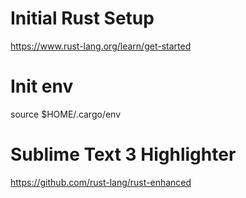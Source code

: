 # Initial Rust Setup

https://www.rust-lang.org/learn/get-started


# Init env

source $HOME/.cargo/env


# Sublime Text 3 Highlighter

https://github.com/rust-lang/rust-enhanced

